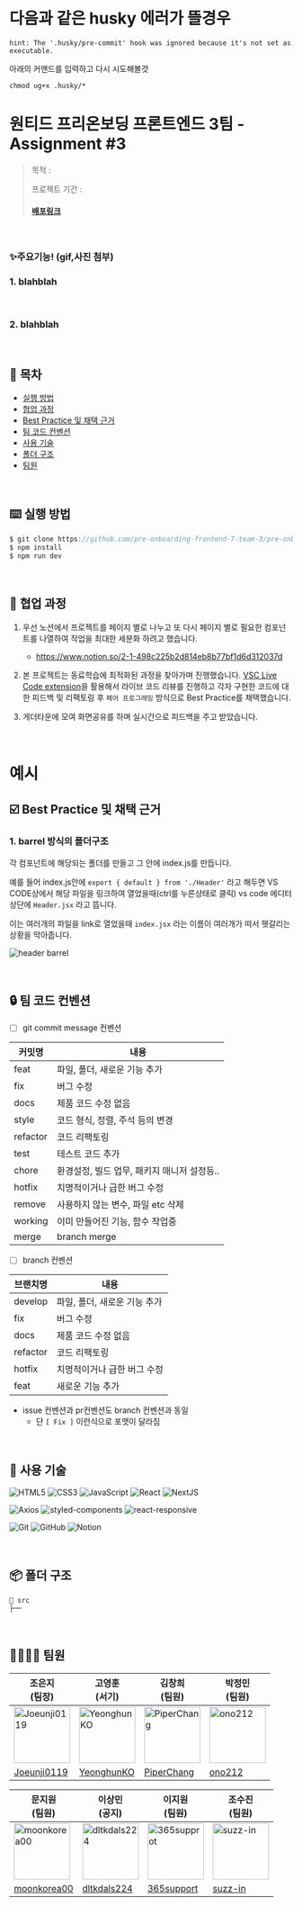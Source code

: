 # 다음과 같은 husky 에러가 뜰경우

`hint: The '.husky/pre-commit' hook was ignored because it's not set as executable.`

아래의 커맨드를 입력하고 다시 시도해볼것

`chmod ug+x .husky/*`

# 원티드 프리온보딩 프론트엔드 3팀 - Assignment #3

> 목적 :
>
> 프로젝트 기간 :
>
> #### [배포링크]()

</br>

### ✨주요기능! (gif,사진 첨부)

### 1. blahblah

</br>

### 2. blahblah

</br>

## 📖 목차

- [실행 방법](#%EF%B8%8F-실행-방법)
- [협업 과정](#-협업-과정)
- [Best Practice 및 채택 근거](#%EF%B8%8F-best-practice-및-채택-근거)
- [팀 코드 컨벤션](#-팀-코드-컨벤션)
- [사용 기술](#-사용-기술)
- [폴더 구조](#폴더-구조)
- [팀원](#-팀원)

</br>

## ⌨️ 실행 방법

```jsx
$ git clone https://github.com/pre-onboarding-frontend-7-team-3/pre-onboarding-7th-2-1-3.git
$ npm install
$ npm run dev
```

</br>

## 📃 협업 과정

1. 우선 노션에서 프로젝트를 페이지 별로 나누고 또 다시 페이지 별로 필요한 컴포넌트를 나열하여 작업을 최대한 세분화 하려고 했습니다.

   - https://www.notion.so/2-1-498c225b2d814eb8b77bf1d6d312037d

2. 본 프로젝트는 동료학습에 최적화된 과정을 찾아가며 진행했습니다. [VSC Live Code extension](https://marketplace.visualstudio.com/items?itemName=MS-vsliveshare.vsliveshare-pack)을 활용해서 라이브 코드 리뷰를 진행하고 각자 구현한 코드에 대한 피드백 및 리팩토링 후 `페어 프로그래밍` 방식으로 Best Practice를 채택했습니다.

3. 게더타운에 모여 화면공유를 하며 실시간으로 피드백을 주고 받았습니다.

</br>

# 예시

## ☑️ Best Practice 및 채택 근거

### 1. barrel 방식의 폴더구조

각 컴포넌트에 해당되는 폴더를 만들고 그 안에 index.js를 만듭니다.

예를 들어 index.js안에 `export { default } from './Header'` 라고 해두면 VS CODE상에서 해당 파일을 링크하여 열었을때(ctrl를 누른상태로 클릭) vs code 에디터 상단에 `Header.jsx` 라고 뜹니다.

이는 여러개의 파일을 link로 열었을때 `index.jsx` 라는 이름이 여러개가 떠서 헷갈리는 상황을 막아줍니다.

![header barrel](https://user-images.githubusercontent.com/65995664/199855960-df2b2f70-3668-4777-8c57-4bedece6d857.gif)

<br/>

## 🔒 팀 코드 컨벤션

- [ ] git commit message 컨벤션

| 커밋명   | 내용                                        |
| -------- | ------------------------------------------- |
| feat     | 파일, 폴더, 새로운 기능 추가                |
| fix      | 버그 수정                                   |
| docs     | 제품 코드 수정 없음                         |
| style    | 코드 형식, 정렬, 주석 등의 변경             |
| refactor | 코드 리팩토링                               |
| test     | 테스트 코드 추가                            |
| chore    | 환경설정, 빌드 업무, 패키지 매니저 설정등.. |
| hotfix   | 치명적이거나 급한 버그 수정                 |
| remove   | 사용하지 않는 변수, 파일 etc 삭제           |
| working  | 이미 만들어진 기능, 함수 작업중             |
| merge    | branch merge                                |

- [ ] branch 컨벤션

| 브랜치명 | 내용                         |
| -------- | ---------------------------- |
| develop  | 파일, 폴더, 새로운 기능 추가 |
| fix      | 버그 수정                    |
| docs     | 제품 코드 수정 없음          |
| refactor | 코드 리팩토링                |
| hotfix   | 치명적이거나 급한 버그 수정  |
| feat     | 새로운 기능 추가             |

- issue 컨벤션과 pr컨벤션도 branch 컨벤션과 동일
  - 단 `[ Fix ]` 이런식으로 포맷이 달라짐

</br>

## 🔨 사용 기술

<img alt="HTML5" src ="https://img.shields.io/badge/HTML5-E34F26?&style=flat&logo=HTML5&logoColor=white"/> <img alt="CSS3" src ="https://img.shields.io/badge/CSS3-1572B6?&style=flat&logo=CSS3&logoColor=white"/> <img alt="JavaScript" src ="https://img.shields.io/badge/JavaScript-F7DF1E?&style=flat&logo=JavaScript&logoColor=white"/> <img alt="React" src ="https://img.shields.io/badge/React-61DAFB?&style=flat&logo=React&logoColor=white"/> <img alt="NextJS" src ="https://img.shields.io/badge/Next.js-000000?&style=flat&logo=Next.js&logoColor=white"/>

<img alt="Axios" src ="https://img.shields.io/badge/Axios-5A29E4?&style=flat&logo=Axios&logoColor=white"/> <img alt="styled-components" src ="https://img.shields.io/badge/styled components-DB7093?&style=flat&logo=styled-components&logoColor=white"/> <img alt="react-responsive" src ="https://img.shields.io/badge/react responsive-000000?&style=flat&logoColor=white"/>

<img alt="Git" src ="https://img.shields.io/badge/Git-F05032?&style=flat&logo=Git&logoColor=white"/> <img alt="GitHub" src ="https://img.shields.io/badge/GitHub-181717?&style=flat&logo=GitHub&logoColor=white"/> <img alt="Notion" src ="https://img.shields.io/badge/Notion-000000?&style=flat&logo=Notion&logoColor=white"/>

</br>

## 📦 폴더 구조

```
📂 src
├──
```

</br>

## 👨‍👩‍👧‍👦 팀원

| 조은지<br/>(팀장)                                                                                                | 고영훈<br/>(서기)                                                                                               | 김창희<br/>(팀원)                                                                                               | 박정민<br/>(팀원)                                                                                           |
| ---------------------------------------------------------------------------------------------------------------- | --------------------------------------------------------------------------------------------------------------- | --------------------------------------------------------------------------------------------------------------- | ----------------------------------------------------------------------------------------------------------- |
| <img src="https://avatars.githubusercontent.com/u/95282989?s=96&v=4" alt="Joeunji0119" width="100" height="100"> | <img src="https://avatars.githubusercontent.com/u/65995664?s=96&v=4" alt="YeonghunKO" width="100" height="100"> | <img src="https://avatars.githubusercontent.com/u/45018724?s=96&v=4" alt="PiperChang" width="100" height="100"> | <img src="https://avatars.githubusercontent.com/u/55550034?s=96&v=4" alt="ono212" width="100" height="100"> |
| [Joeunji0119](https://github.com/Joeunji0119)                                                                    | [YeonghunKO](https://github.com/YeonghunKO)                                                                     | [PiperChang](https://github.com/PiperChang)                                                                     | [ono212](https://github.com/ono212)                                                                         |

| 문지원<br/>(팀원)                                                                                                | 이상민<br/>(공지)                                                                                               | 이지원<br/>(팀원)                                                                                               | 조수진<br/>(팀원)                                                                                        |
| ---------------------------------------------------------------------------------------------------------------- | --------------------------------------------------------------------------------------------------------------- | --------------------------------------------------------------------------------------------------------------- | -------------------------------------------------------------------------------------------------------- |
| <img src="https://avatars.githubusercontent.com/u/78708082?s=96&v=4" alt="moonkorea00" width="100" height="100"> | <img src="https://avatars.githubusercontent.com/u/28257740?s=96&v=4" alt="dltkdals224" with="100" height="100"> | <img src="https://avatars.githubusercontent.com/u/86206374?s=96&v=4" alt="365supprot" width="100" height="100"> | <img src="https://avatars.githubusercontent.com/u/110365677?v=4" alt="suzz-in" width="100" height="100"> |
| [moonkorea00](https://github.com/moonkorea00)                                                                    | [dltkdals224](https://github.com/dltkdals224)                                                                   | [365support](https://github.com/365support)                                                                     | [suzz-in](https://github.com/suzz-in)                                                                    |

